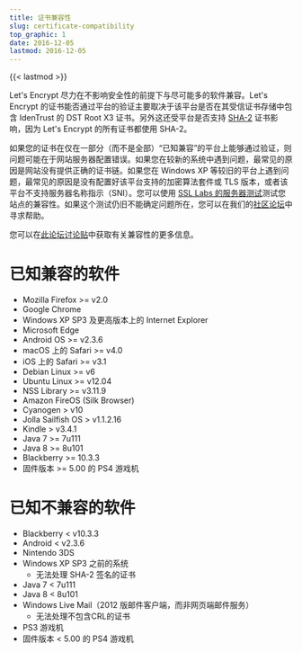 ```yaml
---
title: 证书兼容性
slug: certificate-compatibility
top_graphic: 1
date: 2016-12-05
lastmod: 2016-12-05
---
```


{{< lastmod >}}

Let's Encrypt 尽力在不影响安全性的前提下与尽可能多的软件兼容。Let's Encrypt 的证书能否通过平台的验证主要取决于该平台是否在其受信证书存储中包含 IdenTrust 的 DST Root X3 证书。另外这还受平台是否支持 [SHA-2](https://konklone.com/post/why-google-is-hurrying-the-web-to-kill-sha-1) 证书影响，因为 Let's Encrypt 的所有证书都使用 SHA-2。

如果您的证书在仅在一部分（而不是全部）“已知兼容”的平台上能够通过验证，则问题可能在于网站服务器配置错误。如果您在较新的系统中遇到问题，最常见的原因是网站没有提供正确的证书链。如果您在 Windows XP 等较旧的平台上遇到问题，最常见的原因是没有配置好该平台支持的加密算法套件或 TLS 版本，或者该平台不支持服务器名称指示（SNI）。您可以使用 [SSL Labs 的服务器测试](https://www.ssllabs.com/ssltest/)测试您站点的兼容性。如果这个测试仍旧不能确定问题所在，您可以在我们的[社区论坛](https://community.letsencrypt.org/)中寻求帮助。

您可以在[此论坛讨论贴](https://community.letsencrypt.org/t/which-browsers-and-operating-systems-support-lets-encrypt/)中获取有关兼容性的更多信息。

# 已知兼容的软件

* Mozilla Firefox >= v2.0
* Google Chrome
* Windows XP SP3 及更高版本上的 Internet Explorer
* Microsoft Edge
* Android OS >= v2.3.6
* macOS 上的 Safari >= v4.0
* iOS 上的 Safari >= v3.1
* Debian Linux >= v6
* Ubuntu Linux >= v12.04
* NSS Library >= v3.11.9
* Amazon FireOS (Silk Browser)
* Cyanogen > v10
* Jolla Sailfish OS > v1.1.2.16
* Kindle > v3.4.1
* Java 7 >= 7u111
* Java 8 >= 8u101
* Blackberry >= 10.3.3
* 固件版本 >= 5.00 的 PS4 游戏机

# 已知不兼容的软件

* Blackberry < v10.3.3
* Android < v2.3.6
* Nintendo 3DS
* Windows XP SP3 之前的系统
  * 无法处理 SHA-2 签名的证书
* Java 7 < 7u111
* Java 8 < 8u101
* Windows Live Mail（2012 版邮件客户端，而非网页端邮件服务）
  * 无法处理不包含CRL的证书
* PS3 游戏机
* 固件版本 < 5.00 的 PS4 游戏机
